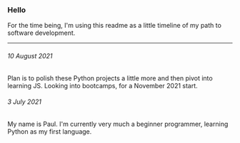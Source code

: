 ### Hello

For the time being, I'm using this readme as a little timeline of my path to software development. 

---

###### 10 August 2021

Plan is to polish these Python projects a little more and then pivot into learning JS. 
Looking into bootcamps, for a November 2021 start.


###### 3 July 2021

My name is Paul. I'm currently very much a beginner programmer, learning Python as my first language.
